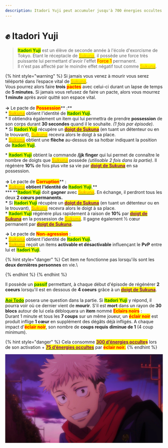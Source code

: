 ```yaml
---
description: Itadori Yuji peut accumuler jusqu'à 700 énergies occultes.
---
```


# ✊ Itadori Yuji

> &#x20;<mark style="color:green;">**Itadori Yuji**</mark> est un élève de seconde année à l'école d'exorcisme de Tokyo. Étant le réceptacle de [<mark style="color:orange;">Sukuna</mark>](../solitaires/sukuna.md), il possède une force très puissante lui permettant d'avoir l'effet <mark style="color:red;">Force 1</mark> permanent. \
> Il n'est pas affecté par le moindre effet négatif tout comme [<mark style="color:orange;">Sukuna</mark>](../solitaires/sukuna.md).

{% hint style="warning" %}
Si jamais vous venez à mourir vous serez téléporté dans l’espace vital de [<mark style="color:orange;">Sukuna</mark>](../solitaires/sukuna.md). \
Vous pourrez alors faire **trois** <mark style="color:red;">**pactes**</mark> avec celui-ci durant un lapse de temps de **5 minutes.** Si jamais vous refusez de faire un pacte, alors vous mourrez **1 minute** après avoir quitté son espace vital. \
\
**→** Le pacte de <mark style="color:red;">**Possession**</mark>** :** \
&#x20;  \* [<mark style="color:orange;">**Sukuna**</mark>](../solitaires/sukuna.md) obtient l'identité de <mark style="color:green;">**Itadori Yuji**</mark>**.**\
&#x20;  \* Il obtiendra également un item qui lui permettra de prendre **possession** de son corps   durant **30 secondes** quand il le souhaite. _(1 fois par épisode)_.\
&#x20; **\*** Si <mark style="color:green;">**Itadori Yuji**</mark> récupère un [<mark style="color:purple;">**doigt de Sukuna**</mark>](../../specifites/doigts-de-sukuna.md) (en tuant un détenteur ou en le trouvant), [<mark style="color:orange;">**Sukuna**</mark>](../solitaires/sukuna.md) recevra alors le doigt à sa place.\
&#x20;  \* [<mark style="color:orange;">**Sukuna**</mark>](../solitaires/sukuna.md) obtient une **flèche** au-dessus de sa hotbar indiquant la position de <mark style="color:green;">**Itadori Yuji**</mark>.

&#x20;  \* <mark style="color:green;">**Itadori Yuji**</mark> obtient la commande **/jjk finger** qui lui permet de connaître le nombre de doigts que [<mark style="color:orange;">**Sukuna**</mark>](../solitaires/sukuna.md) possède _(utilisable 2 fois dans la partie)_. Il régénère **10%** de fois plus vite sa vie par [<mark style="color:purple;">**doigt de Sukuna**</mark>](../../specifites/doigts-de-sukuna.md) en sa possession.\
\
**→** Le pacte de <mark style="color:red;">**Corruption**</mark>** :**\
&#x20;   \* [<mark style="color:orange;">**Sukuna**</mark>](../solitaires/sukuna.md) obtient l'identité de <mark style="color:green;">**Itadori Yuji**</mark>**.**\
&#x20;    **\* **<mark style="color:green;">**Itadori Yuji**</mark> doit **gagner** avec [<mark style="color:orange;">**Sukuna**</mark>](../solitaires/sukuna.md). En échange, il perdront tous les deux **2 cœurs permanents.**\
&#x20;    **\*** Si <mark style="color:green;">**Itadori Yuji**</mark> récupère un [<mark style="color:purple;">**doigt de Sukuna**</mark>](../../specifites/doigts-de-sukuna.md) (en tuant un détenteur ou en le trouvant), [<mark style="color:orange;">**Sukuna**</mark>](../solitaires/sukuna.md) recevra alors le doigt à sa place.\
&#x20;   \* <mark style="color:green;">**Itadori Yuji**</mark> régénère plus rapidement à raison de **10%** par [<mark style="color:purple;">**doigt de Sukuna**</mark>](../../specifites/doigts-de-sukuna.md) en  la possession de [<mark style="color:orange;">**Sukuna**</mark>](../solitaires/sukuna.md). Il gagne également ½ cœur permanent par [<mark style="color:purple;">**doigt de Sukuna**</mark>](../../specifites/doigts-de-sukuna.md).



**→** Le pacte de <mark style="color:red;">**Non-agression**</mark> : \
&#x20;   \* [<mark style="color:orange;">**Sukuna**</mark>](../solitaires/sukuna.md) obtient l'identité de <mark style="color:green;">**Itadori Yuji**</mark>**.**\
&#x20;    **\*** [<mark style="color:orange;">**Sukuna**</mark>](../solitaires/sukuna.md) reçoit un items **activable et désactivable** influençant le **PvP** entre lui et <mark style="color:green;">I</mark><mark style="color:green;">**tadori Yuji**</mark>.&#x20;



{% hint style="danger" %}
Cet item ne fonctionne pas lorsqu'ils sont les **deux dernières personnes** en vie.\

{% endhint %}
{% endhint %}

Il possède un <mark style="color:green;">**passif**</mark> permettant, à chaque début d'épisode  de régénérer **2 coeurs** lorsqu'il est en dessous de **4 coeurs** grâce à un [<mark style="color:purple;">**doigt de Sukuna**</mark>](../../specifites/doigts-de-sukuna.md).\
\
[<mark style="color:green;">**Aoi Todo**</mark>](aoi-todo.md) posera une question dans la partie. Si <mark style="color:green;">**Itadori Yuji**</mark> y répond, il pourra voir où ce dernier vient de **mourir**. S'il est **mort** dans un rayon de **30 blocs** autour de lui cela débloquera un **item** nommé <mark style="color:red;">**Eclairs noirs**</mark> : \
&#x20;   Durant 1 minute et tous les **7 coups** sur un même joueur, un <mark style="color:red;">**éclair noir**</mark> est produit inflige **1 cœur** en supplément des dégâts déjà infligés. A chaque impact d'<mark style="color:red;">**éclair noir**</mark>, son nombre de **coups requis** **diminue de 1** (4 coup minimum).

{% hint style="danger" %}
&#x20;Cela consomme [<mark style="color:purple;">**300 d’énergies occulte**</mark>](../../specifites/energie-occulte.md)<mark style="color:purple;">**s**</mark> lors de son activation + [<mark style="color:purple;">**75 d’énergies occultes**</mark>](../../specifites/energie-occulte.md) par <mark style="color:red;">**éclair noir.**</mark>
{% endhint %}

![](../../../.gitbook/assets/1a33a3a2109c586ff0c2f17fd5c79fc5.jpg)

